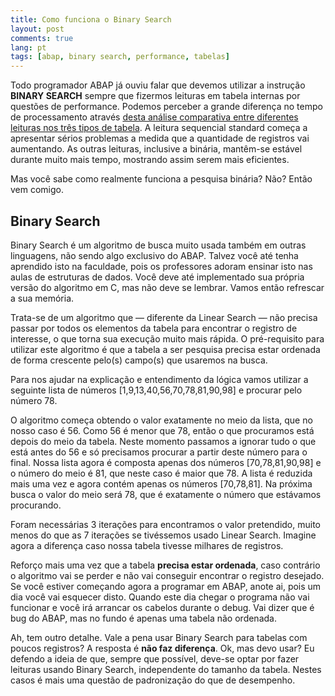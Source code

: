 ```yaml
---
title: Como funciona o Binary Search
layout: post
comments: true
lang: pt
tags: [abap, binary search, performance, tabelas]
---
```


Todo programador ABAP já ouviu falar que devemos utilizar a instrução **BINARY SEARCH** sempre que fizermos leituras em tabela internas por questões de performance. Podemos perceber a grande diferença no tempo de processamento através [desta análise comparativa entre diferentes leituras nos três tipos de tabela](/2015/03/18/performance-de-leitura-por-tipo-de-tabela/). A leitura sequencial standard começa a apresentar sérios problemas a medida que a quantidade de registros vai aumentando. As outras leituras, inclusive a binária, mantêm-se estável durante muito mais tempo, mostrando assim serem mais eficientes.

Mas você sabe como realmente funciona a pesquisa binária? Não? Então vem comigo.

## Binary Search

Binary Search é um algoritmo de busca muito usada também em outras linguagens, não sendo algo exclusivo do ABAP. Talvez você até tenha aprendido isto na faculdade, pois os professores adoram ensinar isto nas aulas de estruturas de dados. Você deve até implementado sua própria versão do algoritmo em C, mas não deve se lembrar. Vamos então refrescar a sua memória.

Trata-se de um algoritmo que — diferente da Linear Search — não precisa passar por todos os elementos da tabela para encontrar o registro de interesse, o que torna sua execução muito mais rápida. O pré-requisito para utilizar este algoritmo é que a tabela a ser pesquisa precisa estar ordenada de forma crescente pelo(s) campo(s) que usaremos na busca.

Para nos ajudar na explicação e entendimento da lógica vamos utilizar a seguinte lista de números [1,9,13,40,56,70,78,81,90,98] e procurar pelo número 78.
  
O algoritmo começa obtendo o valor exatamente no meio da lista, que no nosso caso é 56. Como 56 é menor que 78, então o que procuramos está depois do meio da tabela. Neste momento passamos a ignorar tudo o que está antes do 56 e só precisamos procurar a partir deste número para o final. Nossa lista agora é composta apenas dos números [70,78,81,90,98] e o número do meio é 81, que neste caso é maior que 78. A lista é reduzida mais uma vez e agora contém apenas os números [70,78,81]. Na próxima busca o valor do meio será 78, que é exatamente o número que estávamos procurando. 

Foram necessárias 3 iterações para encontramos o valor pretendido, muito menos do que as 7 iterações se tivéssemos usado Linear Search. Imagine agora a diferença caso nossa tabela tivesse milhares de registros.

Reforço mais uma vez que a tabela **precisa estar ordenada**, caso contrário o algoritmo vai se perder e não vai conseguir encontrar o registro desejado. Se você estiver começando agora a programar em ABAP, anote ai, pois um dia você vai esquecer disto. Quando este dia chegar o programa não vai funcionar e você irá arrancar os cabelos durante o debug. Vai dizer que é bug do ABAP, mas no fundo é apenas uma tabela não ordenada.

Ah, tem outro detalhe. Vale a pena usar Binary Search para tabelas com poucos registros? A resposta é **não faz diferença**. Ok, mas devo usar? Eu defendo a ideia de que, sempre que possível, deve-se optar por fazer leituras usando Binary Search, independente do tamanho da tabela. Nestes casos é mais uma questão de padronização do que de desempenho.